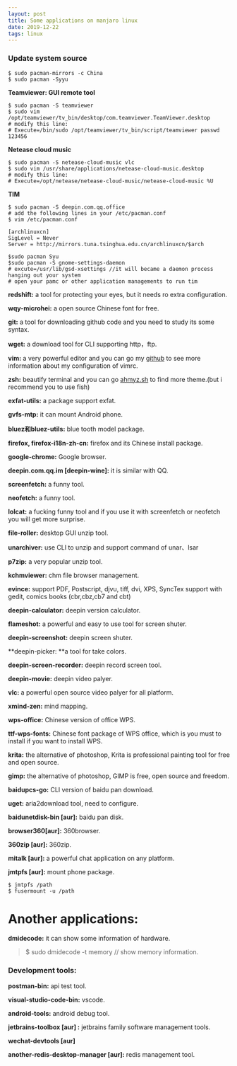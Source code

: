 ```yaml
---
layout: post
title: Some applications on manjaro linux
date: 2019-12-22 
tags: linux   
---
```


### Update system source

```shell
$ sudo pacman-mirrors -c China
$ sudo pacman -Syyu
```
**Teamviewer: GUI remote tool**

```shell
$ sudo pacman -S teamviewer
$ sudo vim /opt/teamviewer/tv_bin/desktop/com.teamviewer.TeamViewer.desktop
# modify this line: 
# Execute=/bin/sudo /opt/teamviewer/tv_bin/script/teamviewer passwd 123456
```
**Netease cloud music**

```shell
$ sudo pacman -S netease-cloud-music vlc
$ sudo vim /usr/share/applications/netease-cloud-music.desktop
# modify this line:
# Execute=/opt/netease/netease-cloud-music/netease-cloud-music %U
```

**TIM**

```shell
$ sudo pacman -S deepin.com.qq.office
# add the following lines in your /etc/pacman.conf
$ vim /etc/pacman.conf

[archlinuxcn]
SigLevel = Never
Server = http://mirrors.tuna.tsinghua.edu.cn/archlinuxcn/$arch

$sudo pacman Syu
$sudo pacman -S gnome-settings-daemon
# excute=/usr/lib/gsd-xsettings //it will became a daemon process hanging out your system
# open your pamc or other application managements to run tim
```
**redshift:** a tool for protecting your eyes, but it needs ro extra configuration.

**wqy-microhei:** a open source Chinese font for free.

**git:** a tool for downloading github code and you need to study its some syntax.

**wget:** a download tool for CLI supporting http，ftp.

**vim:** a very powerful editor and you can go my [github](https://github.com/JasonSorria/manjaro_pro) to see more information about my configuration of vimrc.

**zsh:** beautify terminal and you can go [ahmyz.sh](ahmyz.sh) to find more theme.(but i recommend you to use fish)

**exfat-utils:** a package support exfat.

**gvfs-mtp:** it can mount Android phone.

**bluez和bluez-utils:** blue tooth model package.

**firefox, firefox-i18n-zh-cn:** firefox and its Chinese install package.

**google-chrome:** Google browser.

**deepin.com.qq.im [deepin-wine]:** it is similar with QQ.

**screenfetch:** a funny tool.

**neofetch:** a funny tool.

**lolcat:** a fucking funny tool and if you use it with screenfetch or neofetch you will get more surprise.

**file-roller:** desktop GUI unzip tool.

**unarchiver:** use CLI to unzip and support command of unar、lsar

**p7zip:** a very popular unzip tool.

**kchmviewer:** chm file browser management.

**evince:** support PDF, Postscript, djvu, tiff, dvi, XPS, SyncTex support with gedit, comics books (cbr,cbz,cb7 and cbt)

**deepin-calculator:** deepin version calculator.

**flameshot:** a powerful and easy to use tool for screen shuter.

**deepin-screenshot:** deepin screen shuter.

**deepin-picker: **a tool for take colors.

**deepin-screen-recorder:** deepin record screen tool.

**deepin-movie:** deepin video palyer.

**vlc:** a powerful open source video palyer for all platform.

**xmind-zen:** mind mapping.

**wps-office:** Chinese version of office WPS.

**ttf-wps-fonts:** Chinese font package of WPS office, which is you must to install if you want to install WPS.

**krita:** the alternative of photoshop, Krita is professional painting tool for free and open source.

**gimp:**  the alternative of photoshop, GIMP is free, open source and freedom.

**baidupcs-go:** CLI version of baidu pan download.

**uget:** aria2download tool, need to configure.

**baidunetdisk-bin [aur]:** baidu pan disk.

**browser360[aur]:** 360browser.

**360zip [aur]:** 360zip.

**mitalk [aur]:** a powerful chat application on any platform.

**jmtpfs [aur]:** mount phone package.

```shell
$ jmtpfs /path
$ fusermount -u /path
```

# Another applications:

**dmidecode:** it can show some information of hardware.

> $ sudo dmidecode -t memory // show memory information.

### Development tools:

**postman-bin:** api test tool.

**visual-studio-code-bin:** vscode.

**android-tools:** android debug tool.

**jetbrains-toolbox [aur] :** jetbrains family software management tools.

**wechat-devtools [aur]**

**another-redis-desktop-manager [aur]:** redis management tool.

